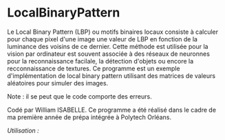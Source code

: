 # LocalBinaryPattern

Le Local Binary Pattern (LBP) ou motifs binaires locaux consiste à calculer pour chaque pixel d'une image une valeur de LBP en fonction de la luminance des voisins de ce dernier. Cette méthode est utilisée pour la vision par ordinateur est souvent associée à des réseaux de neuronnes pour la reconnaissance facilale, la détection d'objets ou encore la recconnaissance de textures.
Ce programme est un exemple d'implémentation de local binary pattern utilisant des matrices de valeurs aléatoires pour simuler des images.

Note : il se peut que le code comporte des erreurs.

Codé par William ISABELLE.
Ce programme a été réalisé dans le cadre de ma première année de prépa intégrée
à Polytech Orléans.


*Utilisation :* 
